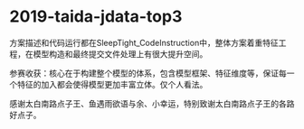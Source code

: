 # 2019-taida-jdata-top3

方案描述和代码运行都在SleepTight_CodeInstruction中，整体方案着重特征工程，在模型构造和最终提交文件处理上有很大提升空间。

参赛收获：核心在于构建整个模型的体系，包含模型框架、特征维度等，保证每一个特征的加入都会使得模型更加丰富立体。仅个人看法。

感谢太白南路点子王、鱼遇雨欲语与余、小幸运，特别致谢太白南路点子王的各路好点子。

